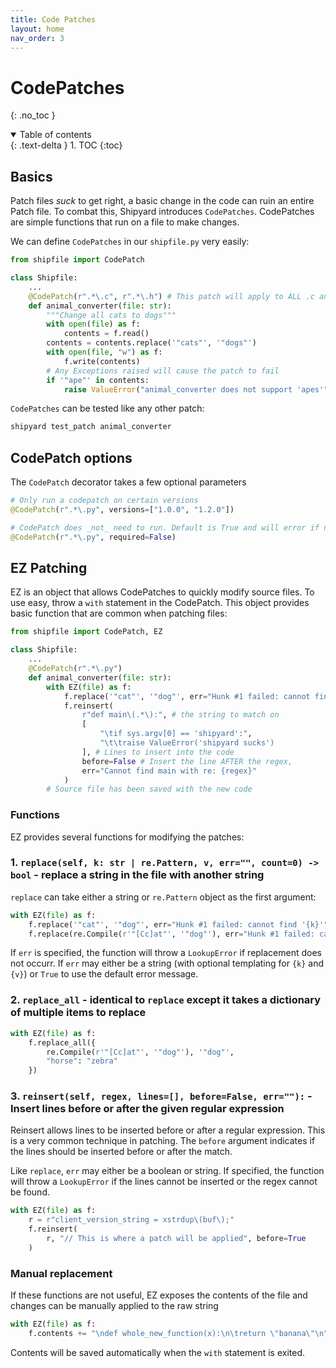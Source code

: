 ```yaml
---
title: Code Patches
layout: home
nav_order: 3
---
```

# CodePatches
{: .no_toc }
<details open markdown="block">
  <summary>
    Table of contents
  </summary>
  {: .text-delta }
1. TOC
{:toc}
</details>

## Basics
Patch files _suck_ to get right, a basic change in the code can ruin an entire Patch file. To combat this, Shipyard introduces `CodePatches`. CodePatches are simple functions that run on a file to make changes.

We can define `CodePatches` in our `shipfile.py` very easily:

```python
from shipfile import CodePatch

class Shipfile:
    ...
    @CodePatch(r".*\.c", r".*\.h") # This patch will apply to ALL .c and .h files
    def animal_converter(file: str):
        """Change all cats to dogs"""
        with open(file) as f:
            contents = f.read()
        contents = contents.replace('"cats"', '"dogs"')
        with open(file, "w") as f:
            f.write(contents)
        # Any Exceptions raised will cause the patch to fail
        if '"ape"' in contents:
            raise ValueError("animal_converter does not support 'apes'")
```

`CodePatches` can be tested like any other patch:
```bash
shipyard test_patch animal_converter
```


## CodePatch options

The `CodePatch` decorator takes a few optional parameters

```python
# Only run a codepatch on certain versions
@CodePatch(r".*\.py", versions=["1.0.0", "1.2.0"])

# CodePatch does _not_ need to run. Default is True and will error if no file matches
@CodePatch(r".*\.py", required=False)
```

## EZ Patching

EZ is an object that allows CodePatches to quickly modify source files. To use easy, throw a `with` statement in
the CodePatch. This object provides basic function that are common when patching files:
```python
from shipfile import CodePatch, EZ

class Shipfile:
    ...
    @CodePatch(r".*\.py")
    def animal_converter(file: str):
        with EZ(file) as f:
            f.replace('"cat"', '"dog"', err="Hunk #1 failed: cannot find '{k}'")
            f.reinsert(
                r"def main\(.*\):", # the string to match on
                [
                    "\tif sys.argv[0] == 'shipyard':",
                    "\t\traise ValueError('shipyard sucks')
                ], # Lines to insert into the code
                before=False # Insert the line AFTER the regex,
                err="Cannot find main with re: {regex}"
            )
        # Source file has been saved with the new code
```

### Functions

EZ provides several functions for modifying the patches:

### 1. `replace(self, k: str | re.Pattern, v, err="", count=0) -> bool` - replace a string in the file with another string

`replace` can take either a string or `re.Pattern` object as the first argument:
```python
with EZ(file) as f:
    f.replace('"cat"', '"dog"', err="Hunk #1 failed: cannot find '{k}'")
    f.replace(re.Compile(r'"[Cc]at"', '"dog"'), err="Hunk #1 failed: cannot find '{k}'")
```

If `err` is specified, the function will throw a `LookupError` if replacement does not occurr. If `err` may either be a string (with optional templating for `{k}` and `{v}`) or `True` to use the default error message.

### 2. `replace_all` - identical to `replace` except it takes a dictionary of multiple items to replace

```python
with EZ(file) as f:
    f.replace_all({
        re.Compile(r'"[Cc]at"', '"dog"'), '"dog"',
        "horse": "zebra"
    })
```

### 3. `reinsert(self, regex, lines=[], before=False, err=""):` - Insert lines before or after the given regular expression
Reinsert allows lines to be inserted before or after a regular expression. This is a very common technique in patching. The
`before` argument indicates if the lines should be inserted before or after the match.

Like `replace`, `err` may either be a boolean or string. If specified, the function will throw a `LookupError` if the lines cannot be inserted or the regex cannot be found.

```python
with EZ(file) as f:
    r = r"client_version_string = xstrdup\(buf\);"
    f.reinsert(
        r, "// This is where a patch will be applied", before=True
    )
```

### Manual replacement
If these functions are not useful, EZ exposes the contents of the file and changes can be manually applied to the raw string
```python
with EZ(file) as f:
    f.contents += "\ndef whole_new_function(x):\n\treturn \"banana\"\n"
```

Contents will be saved automatically when the `with` statement is exited.
